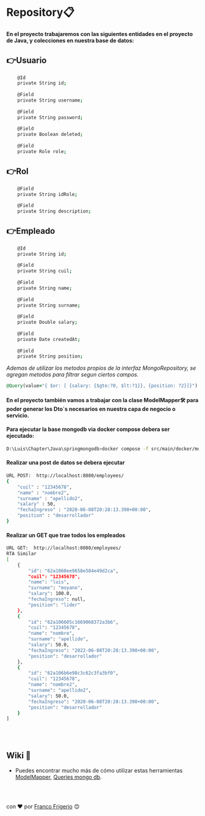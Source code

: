 # Repository📋
#### En el proyecto trabajaremos con las siguientes entidades en el proyecto de Java, y colecciones en nuestra base de datos:


## 👉Usuario

```bash
    @Id
	private String id;
	
	@Field
	private String username;
	
	@Field
	private String password;
	
	@Field
	private Boolean deleted;
	
	@Field
	private Role role;
```
## 👉Rol
```bash
    @Field
	private String idRole;
	
	@Field
	private String description;
```
## 👉Empleado
```bash
    @Id
	private String id;
	
    @Field
	private String cuil;
	
    @Field
	private String name;
	
    @Field
	private String surname;
	
    @Field
	private Double salary;
	
    @Field
	private Date createdAt;
    
    @Field
	private String position;
```



_Ademas de utilizar los metodos propios de la interfaz MongoRepository, se agregan metodos para filtrar segun ciertos campos._

 
```ruby
@Query(value="{ $or: [ {salary: {$gte:?0, $lt:?1}}, {position: ?2}]}")
```



#### En el proyecto también vamos a trabajar con la clase ModelMapper🛠️ para poder generar los Dto´s necesarios en nuestra capa de negocio o servicio. 


#### Para ejecutar la base mongodb via docker compose debera ser ejecutado:
```bash
D:\Luis\Chapter\Java\springmongodb>docker compose -f src/main/docker/mongodb.yml up -d
```

#### Realizar una post de datos se debera ejecutar
```bash
URL POST:  http://localhost:8080/employees/
{
    "cuil" : "12345678",
    "name" : "nombre2",
    "surname" : "apellido2",
    "salary" : 50,
    "fechaIngreso" : "2020-06-08T20:28:13.390+00:00",
    "position" : "desarrollador"
}
```

#### Realizar un GET que trae todos los empleados
```bash
URL GET:  http://localhost:8080/employees/
RTA Similar
[
    {
        "id": "62a1060ee9658e584e49d2ca",
        "cuil": "12345678",
        "name": "luis",
        "surname": "moyano",
        "salary": 100.0,
        "fechaIngreso": null,
        "position": "lider"
    },
    {
        "id": "62a106605c1669068372a3b6",
        "cuil": "12345678",
        "name": "nombre",
        "surname": "apellido",
        "salary": 50.0,
        "fechaIngreso": "2022-06-08T20:28:13.390+00:00",
        "position": "desarrollador"
    },
    {
        "id": "62a106b6e98c3c62c3fa3bf0",
        "cuil": "12345678",
        "name": "nombre2",
        "surname": "apellido2",
        "salary": 50.0,
        "fechaIngreso": "2020-06-08T20:28:13.390+00:00",
        "position": "desarrollador"
    }
]
```



## 
&emsp;

## Wiki 📖
* Puedes encontrar mucho más de cómo utilizar estas herramientas [ModelMapper](https://www.baeldung.com/java-modelmapper),
[Queries mongo db](https://www.devglan.com/spring-boot/spring-data-mongodb-queries).
##
###
&ensp;

con ❤️ por [Franco Frigerio](https://github.com/FrancoFrigerio) 😊
